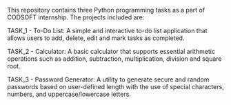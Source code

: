 This repository contains three Python programming tasks as a part of CODSOFT internship. The projects included are:

TASK_1 - To-Do List: A simple and interactive to-do list application that allows users to add, delete, edit and mark tasks as completed.

TASK_2 - Calculator: A basic calculator that supports essential arithmetic operations such as addition, subtraction, multiplication, division and square root.

TASK_3 - Password Generator: A utility to generate secure and random passwords based on user-defined length with the use of special characters, numbers, and uppercase/lowercase letters.
